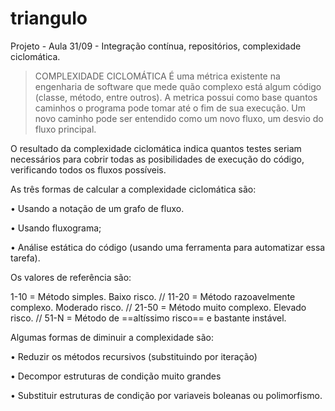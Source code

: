 # triangulo
Projeto - Aula 31/09 - Integração contínua, repositórios, complexidade ciclomática.

> COMPLEXIDADE CICLOMÁTICA
É uma métrica existente na engenharia de software que mede quão complexo está algum código (classe, método, entre outros).
A metrica possui como base quantos caminhos o programa pode tomar até o fim de sua execução. Um novo caminho pode ser entendido como um novo fluxo, um desvio do fluxo principal.

O resultado da complexidade ciclomática indica quantos testes seriam necessários para cobrir todas as posibilidades de execução do código, verificando todos os fluxos possíveis.

As três formas de calcular a complexidade ciclomática são:

• Usando a notação de um grafo de fluxo.

• Usando fluxograma;

• Análise estática do código (usando uma ferramenta para automatizar essa tarefa).

Os valores de referência são:

1-10 = Método simples. Baixo risco. // 
11-20 = 	Método razoavelmente complexo. Moderado risco. // 
21-50	= Método muito complexo. Elevado risco. // 
51-N =	Método de ==altíssimo risco== e bastante instável.

Algumas formas de diminuir a complexidade são:

• Reduzir os métodos recursivos (substituindo por iteração)

• Decompor estruturas de condição muito grandes

• Substituir estruturas de condição por variaveis boleanas ou polimorfismo.
